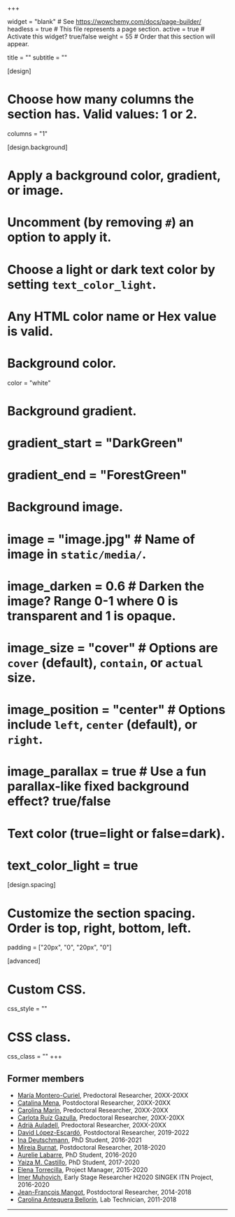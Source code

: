 +++

widget = "blank"  # See https://wowchemy.com/docs/page-builder/
headless = true  # This file represents a page section.
active = true  # Activate this widget? true/false
weight = 55  # Order that this section will appear.

title = ""
subtitle = ""

[design]
  # Choose how many columns the section has. Valid values: 1 or 2.
  columns = "1"

[design.background]
  # Apply a background color, gradient, or image.
  #   Uncomment (by removing `#`) an option to apply it.
  #   Choose a light or dark text color by setting `text_color_light`.
  #   Any HTML color name or Hex value is valid.

  # Background color.
  color = "white"

  # Background gradient.
  # gradient_start = "DarkGreen"
  # gradient_end = "ForestGreen"

  # Background image.
  # image = "image.jpg"  # Name of image in `static/media/`.
  # image_darken = 0.6  # Darken the image? Range 0-1 where 0 is transparent and 1 is opaque.
  # image_size = "cover"  #  Options are `cover` (default), `contain`, or `actual` size.
  # image_position = "center"  # Options include `left`, `center` (default), or `right`.
  # image_parallax = true  # Use a fun parallax-like fixed background effect? true/false

  # Text color (true=light or false=dark).
  # text_color_light = true

[design.spacing]
  # Customize the section spacing. Order is top, right, bottom, left.
  padding = ["20px", "0", "20px", "0"]

[advanced]
 # Custom CSS.
 css_style = ""

 # CSS class.
 css_class = ""
+++
## Former members

- [María Montero-Curiel](https://orcid.org/), Predoctoral Researcher, 20XX-20XX  
- [Catalina Mena](https://orcid.org/0000-0002-9001-5163), Postdoctoral Researcher, 20XX-20XX  
- [Carolina Marín](https://orcid.org/0000-0002-9013-2378), Predoctoral Researcher, 20XX-20XX
- [Carlota Ruíz Gazulla](https://www.researchgate.net/profile/Carlota-R-Gazulla), Predoctoral Researcher, 20XX-20XX
- [Adrià Auladell](https://aauladell.netlify.app/), Predoctoral Researcher, 20XX-20XX  
- [David López-Escardó](https://twitter.com/dlopez_escardo?lang=ca), Postdoctoral Researcher, 2019-2022  
- [Ina Deutschmann](http://www.singek.eu/ina-deutschmann/), PhD Student, 2016-2021  
- [Mireia Burnat](https://orcid.org/0000-0001-5756-7794), Postdoctoral Researcher, 2018-2020  
- [Aurelie Labarre](http://www.singek.eu/aurelie-labarre-esr1/), PhD Student, 2016-2020  
- [Yaiza M. Castillo](https://www.icm.csic.es/en/staff/yaiza-m-castillo-de-la-pena-645), PhD Student, 2017-2020  
- [Elena Torrecilla](https://www.icm.csic.es/en/staff/elena-torrecilla-ribalta-1643), Project Manager, 2015-2020  
- [Imer Muhovich](https://imuhovic.com/), Early Stage Researcher H2020 SINGEK ITN Project, 2016-2020  
- [Jean-François Mangot](https://www.icm.csic.es/en/staff/jean-francois-mangot-305), Postdoctoral Researcher, 2014-2018  
- [Carolina Antequera Bellorín](https://www.linkedin.com/in/carolinantequera/), Lab Technician, 2011-2018  


---


